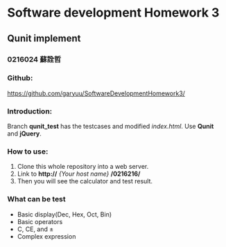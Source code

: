 # Software development Homework 3
## Qunit implement
### 0216024 蘇詮哲

### **Github:**
https://github.com/garyuu/SoftwareDevelopmentHomework3/

### **Introduction:**
Branch **qunit_test** has the testcases and modified *index.html*.
Use **Qunit** and **jQuery**.

### **How to use:**
1. Clone this whole repository into a web server.
2. Link to **http://** *{Your host name}* **/0216216/**
3. Then you will see the calculator and test result.

### **What can be test**
- Basic display(Dec, Hex, Oct, Bin)
- Basic operators
- C, CE, and ±
- Complex expression